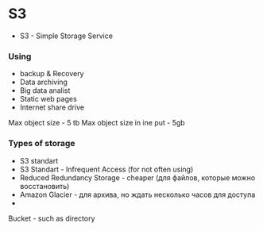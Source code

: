  # S3 
 
 - S3 - Simple Storage Service
 
 ### Using
 
 - backup & Recovery
 - Data archiving
 - Big data analist
 - Static web pages
 - Internet share drive

Max object size - 5 tb
Max object size in ine put - 5gb

### Types of storage

- S3 standart
- S3 Standart - Infrequent Access (for not often using)
- Reduced Redundancy Storage  - cheaper  (для файлов, которые можно восстановить)
- Amazon Glacier  - для архива, но ждать несколько часов для доступа
-

Bucket - such as directory
